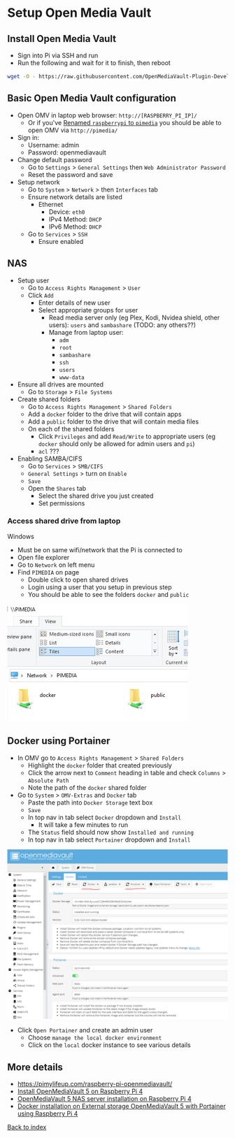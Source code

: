 # Setup Open Media Vault

## Install Open Media Vault

* Sign into Pi via SSH and run
* Run the following and wait for it to finish, then reboot

```bash
wget -O - https://raw.githubusercontent.com/OpenMediaVault-Plugin-Developers/installScript/master/install | sudo bash
```

## Basic Open Media Vault configuration

* Open OMV in laptop web browser: `http://[RASPBERRY_PI_IP]/`
  * Or if you've [Renamed `raspberrypi` to `pimedia`](04_rename_pi.md) you should be able to open OMV via `http://pimedia/`
* Sign in:
  * Username: admin
  * Password: openmediavault
* Change default password
  * Go to `Settings` > `General Settings` then `Web Administrator Password`
  * Reset the password and save
* Setup network
  * Go to `System` > `Network` > then `Interfaces` tab
  * Ensure network details are listed
    * Ethernet
      * Device: `eth0`
      * IPv4 Method: `DHCP`
      * IPv6 Method: `DHCP`
  * Go to `Services` > `SSH`
    * Ensure enabled
  
## NAS

* Setup user
  * Go to `Access Rights Management` > `User`
  * Click `Add`
    * Enter details of new user
    * Select appropriate groups for user
      * Read media server only (eg Plex, Kodi, Nvidea shield, other users): `users` and `sambashare` (TODO: any others??)
      * Manage from laptop user:
        * `adm`
        * `root`
        * `sambashare`
        * `ssh`
        * `users`
        * `www-data`
* Ensure all drives are mounted
  * Go to `Storage` > `File Systems`
* Create shared folders
  * Go to `Access Rights Management` > `Shared Folders`
  * Add a `docker` folder to the drive that will contain apps
  * Add a `public` folder to the drive that will contain media files
  * On each of the shared folders
    * Click `Privileges` and add `Read/Write` to appropriate users (eg `docker` should only be allowed for admin users and `pi`)
    * `acl` ???
* Enabling SAMBA/CIFS
  * Go to `Services` > `SMB/CIFS`
  * `General Settings` > turn on `Enable`
  * `Save`
  * Open the `Shares` tab
    * Select the shared drive you just created
    * Set permissions

### Access shared drive from laptop

Windows

* Must be on same wifi/network that the Pi is connected to
* Open file explorer
* Go to `Network` on left menu
* Find `PIMEDIA` on page
  * Double click to open shared drives
  * Login using a user that you setup in previous step
  * You should be able to see the folders `docker` and `public`

<img src="img/05_shared_network_drives.PNG" />

## Docker using Portainer

* In OMV go to `Access Rights Management` > `Shared Folders`
  * Highlight the `docker` folder that created previously
  * Click the arrow next to `Comment` heading in table and check `Columns` > `Absolute Path`
  * Note the path of the `docker` shared folder
* Go to `System` > `OMV-Extras` and `Docker` tab
  * Paste the path into `Docker Storage` text box
  * `Save`
  * In top nav in tab select `Docker` dropdown and `Install`
    *  It will take a few minutes to run
  * The `Status` field should now show `Installed and running`
  * In top nav in tab select `Portainer` dropdown and `Install`

<img src="img/05_docker_and_portainer_installed.PNG" />

* Click `Open Portainer` and create an admin user
  * Choose `manage the local docker environment`
  * Click on the `local` docker instance to see various details


## More details

* https://pimylifeup.com/raspberry-pi-openmediavault/
* [Install OpenMediaVault 5 on Raspberry Pi 4](https://www.youtube.com/watch?v=5YwQLJaeel0&list=PLulABMF2ltKoQFbhWSZpvhQx9KXXMibKa&index=22)
* [OpenMediaVault 5 NAS server installation on Raspberry Pi 4](https://www.youtube.com/watch?v=InKFsKp865c&list=PLulABMF2ltKoQFbhWSZpvhQx9KXXMibKa&index=23)
* [Docker installation on External storage OpenMediaVault 5 with Portainer using Raspberry Pi 4](https://www.youtube.com/watch?v=HinflCTwFcE&list=PLulABMF2ltKoQFbhWSZpvhQx9KXXMibKa&index=24)

[Back to index](index.md)